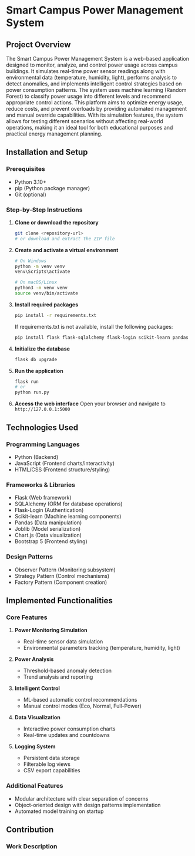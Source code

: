 # Smart Campus Power Management System

## Project Overview
The Smart Campus Power Management System is a web-based application designed to monitor, analyze, and control power usage across campus buildings. It simulates real-time power sensor readings along with environmental data (temperature, humidity, light), performs analysis to detect anomalies, and implements intelligent control strategies based on power consumption patterns. The system uses machine learning (Random Forest) to classify power usage into different levels and recommend appropriate control actions. This platform aims to optimize energy usage, reduce costs, and prevent overloads by providing automated management and manual override capabilities. With its simulation features, the system allows for testing different scenarios without affecting real-world operations, making it an ideal tool for both educational purposes and practical energy management planning.

## Installation and Setup

### Prerequisites
- Python 3.10+ 
- pip (Python package manager)
- Git (optional)

### Step-by-Step Instructions

1. **Clone or download the repository**
   ```bash
   git clone <repository-url>
   # or download and extract the ZIP file
   ```

2. **Create and activate a virtual environment**
   ```bash
   # On Windows
   python -m venv venv
   venv\Scripts\activate

   # On macOS/Linux
   python3 -m venv venv
   source venv/bin/activate
   ```

3. **Install required packages**
   ```bash
   pip install -r requirements.txt
   ```
   
   If requirements.txt is not available, install the following packages:
   ```bash
   pip install flask flask-sqlalchemy flask-login scikit-learn pandas joblib
   ```

4. **Initialize the database**
   ```bash
   flask db upgrade
   ```

5. **Run the application**
   ```bash
   flask run
   # or
   python run.py
   ```

6. **Access the web interface**
   Open your browser and navigate to `http://127.0.0.1:5000`

## Technologies Used

### Programming Languages
- Python (Backend)
- JavaScript (Frontend charts/interactivity)
- HTML/CSS (Frontend structure/styling)

### Frameworks & Libraries
- Flask (Web framework)
- SQLAlchemy (ORM for database operations)
- Flask-Login (Authentication)
- Scikit-learn (Machine learning components)
- Pandas (Data manipulation)
- Joblib (Model serialization)
- Chart.js (Data visualization)
- Bootstrap 5 (Frontend styling)

### Design Patterns
- Observer Pattern (Monitoring subsystem)
- Strategy Pattern (Control mechanisms)
- Factory Pattern (Component creation)

## Implemented Functionalities

### Core Features
1. **Power Monitoring Simulation**
   - Real-time sensor data simulation
   - Environmental parameters tracking (temperature, humidity, light)
   
2. **Power Analysis**
   - Threshold-based anomaly detection
   - Trend analysis and reporting
   
3. **Intelligent Control**
   - ML-based automatic control recommendations
   - Manual control modes (Eco, Normal, Full-Power)
   
4. **Data Visualization**
   - Interactive power consumption charts
   - Real-time updates and countdowns
   
5. **Logging System**
   - Persistent data storage
   - Filterable log views
   - CSV export capabilities

### Additional Features
- Modular architecture with clear separation of concerns
- Object-oriented design with design patterns implementation
- Automated model training on startup

## Contribution

### Work Description
